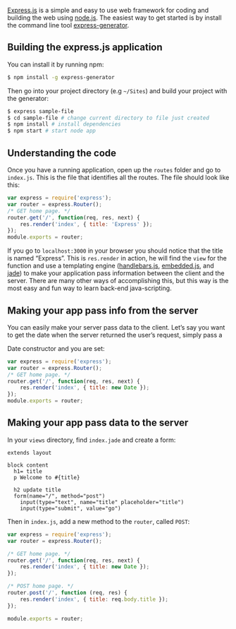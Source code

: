 [Express.js](<expressjs.com >) is a simple and easy to use web framework for coding and building the web using [node.js](<http://nodejs.org >). The easiest way to get started is by install the command line tool [express-generator](<https://github.com/expressjs/generator >).

Building the express.js application
-----------------------------------

You can install it by running npm:

  ```bash
  $ npm install -g express-generator
  ```


Then go into your project directory (e.g `~/Sites`) and build your project with the generator:

  ```bash
  $ express sample-file
  $ cd sample-file # change current directory to file just created
  $ npm install # install dependencies
  $ npm start # start node app
  ```

Understanding the code
----------------------

Once you have a running application, open up the `routes` folder and go to `index.js`. This is the file that identifies all the routes. The file should look like this:


  ```js
  var express = require('express');
  var router = express.Router();
  /* GET home page. */
  router.get('/', function(req, res, next) {
      res.render('index', { title: 'Express' });
  });
  module.exports = router;
  ```

If you go to `localhost:3000` in your browser you should notice that the title is named “Express”. This is `res.render` in action, he will find the `view` for the function and use a templating engine ([handlebars.js](<http://handlebarsjs.com>), [embedded.js](<http://www.embeddedjs.com/ >), and [jade](<http://jade-lang.com >)) to make your application pass information between the client and the server. There are many other ways of accomplishing this, but this way is the most easy and fun way to learn back-end java-scripting.

Making your app pass info from the server
-----------------------------------------

You can easily make your server pass data to the client. Let’s say you want to get the date when the server returned the user’s request, simply pass a

Date constructor and you are set:

  ```js
  var express = require('express');
  var router = express.Router();
  /* GET home page. */
  router.get('/', function(req, res, next) {
      res.render('index', { title: new Date });
  });
  module.exports = router;
  ```

Making your app pass data to the server
---------------------------------------

In your `views` directory, find `index.jade` and create a form:

  ```jade
  extends layout

  block content
    h1= title
    p Welcome to #{title}

    h2 update title
    form(name="/", method="post")
      input(type="text", name="title" placeholder="title")
      input(type="submit", value="go")
  ```

Then in `index.js`, add a new method to the `router`, called `POST`:

  ```js
  var express = require('express');
  var router = express.Router();

  /* GET home page. */
  router.get('/', function(req, res, next) {
      res.render('index', { title: new Date });
  });

  /* POST home page. */
  router.post('/', function (req, res) {
      res.render('index', { title: req.body.title });
  });

  module.exports = router;
  ```
